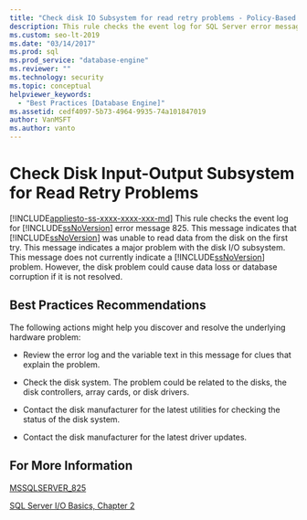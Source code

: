 ```yaml
---
title: "Check disk IO Subsystem for read retry problems - Policy-Based Management"
description: This rule checks the event log for SQL Server error message 825, which indicates SQL Server was unable to read data from the disk on the first try. 
ms.custom: seo-lt-2019
ms.date: "03/14/2017"
ms.prod: sql
ms.prod_service: "database-engine"
ms.reviewer: ""
ms.technology: security
ms.topic: conceptual
helpviewer_keywords: 
  - "Best Practices [Database Engine]"
ms.assetid: cedf4097-5b73-4964-9935-74a101847019
author: VanMSFT
ms.author: vanto
---
```

# Check Disk Input-Output Subsystem for Read Retry Problems
[!INCLUDE[appliesto-ss-xxxx-xxxx-xxx-md](../../includes/appliesto-ss-xxxx-xxxx-xxx-md.md)]
  This rule checks the event log for [!INCLUDE[ssNoVersion](../../includes/ssnoversion-md.md)] error message 825. This message indicates that [!INCLUDE[ssNoVersion](../../includes/ssnoversion-md.md)] was unable to read data from the disk on the first try. This message indicates a major problem with the disk I/O subsystem. This message does not currently indicate a [!INCLUDE[ssNoVersion](../../includes/ssnoversion-md.md)] problem. However, the disk problem could cause data loss or database corruption if it is not resolved.  
  
## Best Practices Recommendations  
 The following actions might help you discover and resolve the underlying hardware problem:  
  
-   Review the error log and the variable text in this message for clues that explain the problem.  
  
-   Check the disk system. The problem could be related to the disks, the disk controllers, array cards, or disk drivers.  
  
-   Contact the disk manufacturer for the latest utilities for checking the status of the disk system.  
  
-   Contact the disk manufacturer for the latest driver updates.  
  
## For More Information  
 [MSSQLSERVER_825](../errors-events/mssqlserver-825-database-engine-error.md)  
  
 [SQL Server I/O Basics, Chapter 2](/previous-versions/sql/sql-server-2005/administrator/cc917726(v=technet.10))  
  
  
